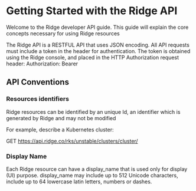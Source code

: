 # Getting Started with the Ridge API

Welcome to the Ridge developer API guide.  This guide will explain the core concepts necessary for using Ridge resources


The Ridge API is a RESTFUL API that uses JSON encoding. All API requests must include a token in the header for authentication. The token is obtained using the Ridge console, and placed in the HTTP Authorization request header:
Authorization: Bearer <Token>


## API Conventions
### Resources identifiers
Ridge resources can be identified by an unique Id, an identifier which is generated by Ridge and may not be modified

For example, describe a Kubernetes cluster:

GET  https://api.ridge.co/rks/unstable/clusters/cluster/<CLUSTER ID>

### Display Name
Each Ridge resource can have a display_name that is used only for display (UI) purpose.
display_name may include up to 512 Unicode characters, include up to 64 lowercase latin letters, numbers or dashes.
